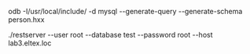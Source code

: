 

odb -I/usr/local/include/ -d mysql --generate-query --generate-schema person.hxx

./restserver --user root --database test --password root --host lab3.eltex.loc